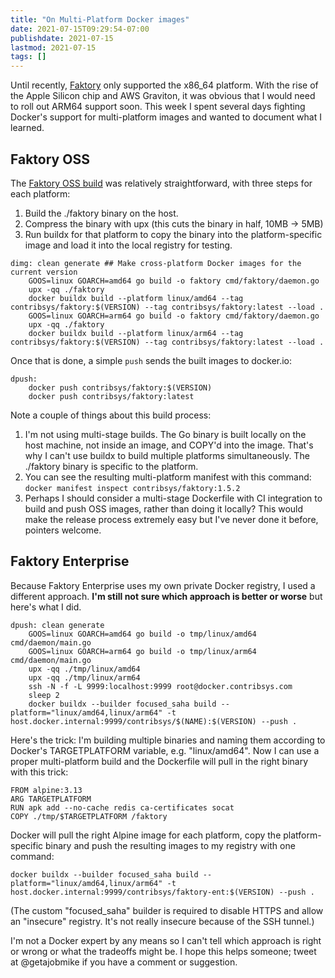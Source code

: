 ```yaml
---
title: "On Multi-Platform Docker images"
date: 2021-07-15T09:29:54-07:00
publishdate: 2021-07-15
lastmod: 2021-07-15
tags: []
---
```


Until recently, [Faktory](https://contribsys.com/faktory) only supported the x86_64 platform. With the
rise of the Apple Silicon chip and AWS Graviton, it was obvious that I
would need to roll out ARM64 support soon. This week
I spent several days fighting Docker's support for multi-platform images and wanted to document what I learned.

## Faktory OSS

The [Faktory OSS build](https://github.com/contribsys/faktory/blob/master/Makefile) was relatively straightforward, with three steps
for each platform:

1. Build the ./faktory binary on the host.
2. Compress the binary with upx (this cuts the binary in half, 10MB -> 5MB)
3. Run buildx for that platform to copy the binary into the platform-specific image and load it into the
   local registry for testing.

```make
dimg: clean generate ## Make cross-platform Docker images for the current version
	GOOS=linux GOARCH=amd64 go build -o faktory cmd/faktory/daemon.go
	upx -qq ./faktory
	docker buildx build --platform linux/amd64 --tag contribsys/faktory:$(VERSION) --tag contribsys/faktory:latest --load .
	GOOS=linux GOARCH=arm64 go build -o faktory cmd/faktory/daemon.go
	upx -qq ./faktory
	docker buildx build --platform linux/arm64 --tag contribsys/faktory:$(VERSION) --tag contribsys/faktory:latest --load .
```

Once that is done, a simple `push` sends the built images to docker.io:

```make
dpush:
	docker push contribsys/faktory:$(VERSION)
	docker push contribsys/faktory:latest
```

Note a couple of things about this build process:

1. I'm not using multi-stage builds. The Go binary is built locally on
   the host machine, not inside an image, and COPY'd into the image.
   That's why I can't use buildx to build multiple platforms
   simultaneously. The ./faktory binary is specific to the platform.
2. You can see the resulting multi-platform manifest with this command:
   `docker manifest inspect contribsys/faktory:1.5.2`
3. Perhaps I should consider a multi-stage Dockerfile with CI integration to build and push OSS images, rather than doing it locally?
   This would make the release process extremely easy but I've never done it before, pointers welcome.

## Faktory Enterprise

Because Faktory Enterprise uses my own private Docker registry, I used a
different approach. **I'm still not sure which approach is better or worse**
but here's what I did.

```make
dpush: clean generate
	GOOS=linux GOARCH=amd64 go build -o tmp/linux/amd64 cmd/daemon/main.go
	GOOS=linux GOARCH=arm64 go build -o tmp/linux/arm64 cmd/daemon/main.go
	upx -qq ./tmp/linux/amd64
	upx -qq ./tmp/linux/arm64
	ssh -N -f -L 9999:localhost:9999 root@docker.contribsys.com
	sleep 2
	docker buildx --builder focused_saha build --platform="linux/amd64,linux/arm64" -t host.docker.internal:9999/contribsys/$(NAME):$(VERSION) --push .
```

Here's the trick: I'm building multiple binaries and naming them according to Docker's
TARGETPLATFORM variable, e.g. "linux/amd64". Now I can use a proper multi-platform build
and the Dockerfile will pull in the right binary with this trick:

```docker
FROM alpine:3.13
ARG TARGETPLATFORM
RUN apk add --no-cache redis ca-certificates socat
COPY ./tmp/$TARGETPLATFORM /faktory
```

Docker will pull the right Alpine image for each platform, copy the platform-specific binary and push the resulting images to my registry with one command:

```
docker buildx --builder focused_saha build --platform="linux/amd64,linux/arm64" -t host.docker.internal:9999/contribsys/faktory-ent:$(VERSION) --push .
```

(The custom "focused_saha" builder is required to disable HTTPS and allow
an "insecure" registry. It's not really insecure because of the SSH tunnel.)

I'm not a Docker expert by any means so I can't tell which approach is
right or wrong or what the tradeoffs might be. I hope this helps
someone; tweet at @getajobmike if you have a comment or suggestion.
